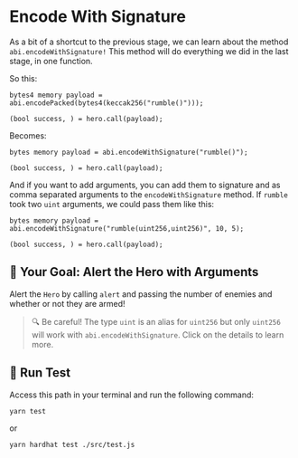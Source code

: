 # Encode With Signature

As a bit of a shortcut to the previous stage, we can learn about the method `abi.encodeWithSignature!` This method will do everything we did in the last stage, in one function.

So this:

```solidity
bytes4 memory payload = abi.encodePacked(bytes4(keccak256("rumble()")));

(bool success, ) = hero.call(payload);
```

Becomes:

```solidity
bytes memory payload = abi.encodeWithSignature("rumble()");

(bool success, ) = hero.call(payload);
```

And if you want to add arguments, you can add them to signature and as comma separated arguments to the `encodeWithSignature` method. If `rumble` took two `uint` arguments, we could pass them like this:

```solidity
bytes memory payload = abi.encodeWithSignature("rumble(uint256,uint256)", 10, 5);

(bool success, ) = hero.call(payload);
```


## 🏁 Your Goal: Alert the Hero with Arguments

Alert the `Hero` by calling `alert` and passing the number of enemies and whether or not they are armed!

> 🔍 Be careful! The type `uint` is an alias for `uint256` but only `uint256` will work with `abi.encodeWithSignature`. Click on the details to learn more.

## 🧪 Run Test

Access this path in your terminal and run the following command:

```bash
yarn test
```
or

```bash
yarn hardhat test ./src/test.js
```